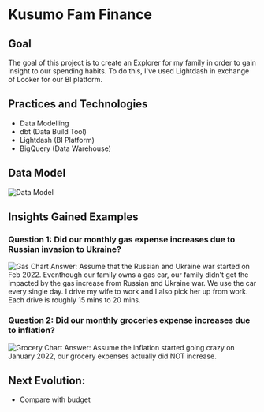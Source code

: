 # Kusumo Fam Finance

## Goal
The goal of this project is to create an Explorer for my family in order to gain insight to our spending habits. To do this, I've used Lightdash in exchange of Looker for our BI platform.

## Practices and Technologies
- Data Modelling
- dbt (Data Build Tool)
- Lightdash (BI Platform)
- BigQuery (Data Warehouse)

## Data Model
![Data Model](http://www.plantuml.com/plantuml/png/XP51IWGn44NtTOgoby8ilC4in0juWAOwAST8foB9pq0Ztbq61zCn0xDzALx-hpeMI4QDAptWNQFoEInP39IM3tLW7-8ipgLgAFn5pA_8mKvyPNFm8pE9Ij-qLpY1db8EsackT6kM7MoarEKFzjgpca-vS_wYPcpeNwmtXnbPh8X3IDP9TlncmyR64aEAPu6o5oWnlwn9m18lbjlVOVlKzk8L4jPoYTrTOdgQ-F5mu2cARTFGXVgTtnzlkxmxItHKypMkFm00)

## Insights Gained Examples

### Question 1: Did our monthly gas expense increases due to Russian invasion to Ukraine?
![Gas Chart](https://gcdnb.pbrd.co/images/tjEgqfxNTEea.png?o=1)
Answer: Assume that the Russian and Ukraine war started on Feb 2022. Eventhough our family owns a gas car, our family didn't get the impacted by the gas increase from Russian and Ukraine war. We use the car every single day. I drive my wife to work and I also pick her up from work. Each drive is roughly 15 mins to 20 mins.

### Question 2: Did our monthly groceries expense increases due to inflation?
![Grocery Chart](https://gcdnb.pbrd.co/images/H8VQ5JiYrmBU.png?o=1)
Answer: Assume the inflation started going crazy on January 2022, our grocery expenses actually did NOT increase.

## Next Evolution:
- Compare with budget
